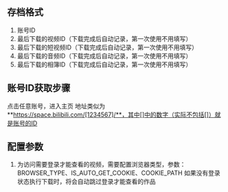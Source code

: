 ## 存档格式
1. 账号ID
2. 最后下载的视频ID（下载完成后自动记录，第一次使用不用填写）
2. 最后下载的短视频ID（下载完成后自动记录，第一次使用不用填写）
2. 最后下载的音频ID（下载完成后自动记录，第一次使用不用填写）
2. 最后下载的相簿ID（下载完成后自动记录，第一次使用不用填写）

## 账号ID获取步骤
点击任意账号，进入主页
地址类似为**https://space.bilibili.com/[1234567]/**，其中[]中的数字（实际不包括[]）就是账号的ID

## 配置参数
1. 为访问需要登录才能查看的视频，需要配置浏览器类型，参数：BROWSER_TYPE、IS_AUTO_GET_COOKIE、COOKIE_PATH
如果没有登录状态执行下载时，将会自动跳过登录才能查看的作品
